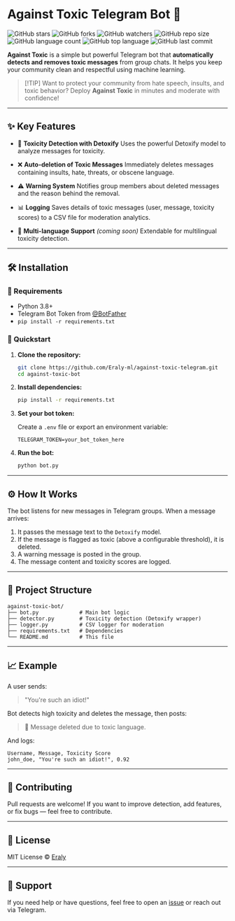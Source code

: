 # Against Toxic Telegram Bot 🤖

![GitHub stars](https://img.shields.io/github/stars/Eraly-ml/against-toxic-telegram?style=social)
![GitHub forks](https://img.shields.io/github/forks/Eraly-ml/against-toxic-telegram?style=social)
![GitHub watchers](https://img.shields.io/github/watchers/Eraly-ml/against-toxic-telegram?style=social)
![GitHub repo size](https://img.shields.io/github/repo-size/Eraly-ml/against-toxic-telegram)
![GitHub language count](https://img.shields.io/github/languages/count/Eraly-ml/against-toxic-telegram)
![GitHub top language](https://img.shields.io/github/languages/top/Eraly-ml/against-toxic-telegram)
![GitHub last commit](https://img.shields.io/github/last-commit/Eraly-ml/against-toxic-telegram?color=red)

**Against Toxic** is a simple but powerful Telegram bot that **automatically detects and removes toxic messages** from group chats. It helps you keep your community clean and respectful using machine learning.

> \[!TIP]
> Want to protect your community from hate speech, insults, and toxic behavior? Deploy **Against Toxic** in minutes and moderate with confidence!

---

## ✨ Key Features

* 🧠 **Toxicity Detection with Detoxify**
  Uses the powerful Detoxify model to analyze messages for toxicity.

* ❌ **Auto-deletion of Toxic Messages**
  Immediately deletes messages containing insults, hate, threats, or obscene language.

* ⚠️ **Warning System**
  Notifies group members about deleted messages and the reason behind the removal.

* 📊 **Logging**
  Saves details of toxic messages (user, message, toxicity scores) to a CSV file for moderation analytics.

* 💬 **Multi-language Support** *(coming soon)*
  Extendable for multilingual toxicity detection.

---

## 🛠️ Installation

### 🔌 Requirements

* Python 3.8+
* Telegram Bot Token from [@BotFather](https://t.me/BotFather)
* `pip install -r requirements.txt`

### 🚀 Quickstart

1. **Clone the repository:**

   ```bash
   git clone https://github.com/Eraly-ml/against-toxic-telegram.git
   cd against-toxic-bot
   ```

2. **Install dependencies:**

   ```bash
   pip install -r requirements.txt
   ```

3. **Set your bot token:**

   Create a `.env` file or export an environment variable:

   ```env
   TELEGRAM_TOKEN=your_bot_token_here
   ```

4. **Run the bot:**

   ```bash
   python bot.py
   ```

---

## ⚙️ How It Works

The bot listens for new messages in Telegram groups. When a message arrives:

1. It passes the message text to the `Detoxify` model.
2. If the message is flagged as toxic (above a configurable threshold), it is deleted.
3. A warning message is posted in the group.
4. The message content and toxicity scores are logged.

---

## 📂 Project Structure

```
against-toxic-bot/
├── bot.py             # Main bot logic
├── detector.py        # Toxicity detection (Detoxify wrapper)
├── logger.py          # CSV logger for moderation
├── requirements.txt   # Dependencies
└── README.md          # This file
```

---

## 📈 Example

A user sends:

> "You're such an idiot!"

Bot detects high toxicity and deletes the message, then posts:

> 🚫 Message deleted due to toxic language.

And logs:

```
Username, Message, Toxicity Score
john_doe, "You're such an idiot!", 0.92
```

---

## 🙌 Contributing

Pull requests are welcome! If you want to improve detection, add features, or fix bugs — feel free to contribute.

---

## 📃 License

MIT License © [Eraly](https://github.com/Eraly-ml)

---

## 💬 Support

If you need help or have questions, feel free to open an [issue](https://github.com/Eraly-ml/against-toxic-bot/issues) or reach out via Telegram.
